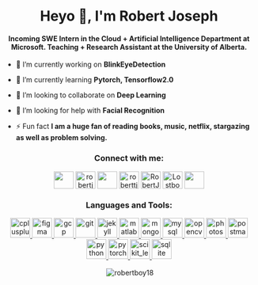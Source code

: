 <h1 align="center">Heyo 👋, I'm Robert Joseph</h1>
<h4 align="center">Incoming SWE Intern in the Cloud + Artificial Intelligence Department at Microsoft. Teaching + Research Assistant at the University of Alberta.</h3>

- 🔭 I’m currently working on **BlinkEyeDetection**

- 🌱 I’m currently learning **Pytorch, Tensorflow2.0**

- 👯 I’m looking to collaborate on **Deep Learning**

- 🤝 I’m looking for help with **Facial Recognition**

- ⚡ Fun fact **I am a huge fan of reading books, music, netflix, stargazing as well as problem solving.**

<!-- BLOG-POST-LIST:START -->
<!-- BLOG-POST-LIST:END -->

<h3 align="center">Connect with me:</h3>
<p align="center">
<a href="https://linkedin.com/in/robert-joseph-2001" target="blank"><img align="center" src="https://www.flaticon.com/svg/static/icons/svg/174/174857.svg" height="35" width="40" /></a>
<a href="https://kaggle.com/robertjoseph2001" target="blank"><img align="center" src="https://res-1.cloudinary.com/crunchbase-production/image/upload/c_lpad,f_auto,q_auto:eco/v1487254066/fdtorqyze7ziyevrwg9q.png" alt="robertjoseph2001" height="35" width="40" /></a>
<a href="https://fb.com/robertj2001" target="blank"><img align="center" src="https://www.flaticon.com/svg/static/icons/svg/733/733547.svg" height="35" width="40" /></a>
<a href="https://instagram.com/roberttj.1" target="blank"><img align="center" src="https://www.flaticon.com/svg/static/icons/svg/174/174855.svg" alt="roberttj.1" height="35" width="40" /></a>
<a href="https://twitter.com/RobertJ62431533" target="blank"><img align="center" src="https://www.flaticon.com/svg/static/icons/svg/733/733579.svg" alt="RobertJ62431533" height="35" width="40" /></a>
<a href="https://discord.gg/Lostboy#2048" target="blank"><img align="center" src="https://www.flaticon.com/svg/static/icons/svg/2111/2111370.svg" alt="Lostboy#2048" height="35" width="40" /></a>
<a href="https://steamcommunity.com/profiles/76561198995796051" target="blank"><img align="center" src="https://www.flaticon.com/svg/static/icons/svg/3/3782.svg" height="35" width="40" /></a>

</p>

<h3 align="center">Languages and Tools:</h3>
<p align="center"> <a href="https://www.w3schools.com/cpp/" target="_blank"> <img src="https://devicons.github.io/devicon/devicon.git/icons/cplusplus/cplusplus-original.svg" alt="cplusplus" width="40" height="40"/> </a> <a href="https://www.figma.com/" target="_blank"> <img src="https://www.vectorlogo.zone/logos/figma/figma-icon.svg" alt="figma" width="40" height="40"/> </a> <a href="https://cloud.google.com" target="_blank"> <img src="https://www.vectorlogo.zone/logos/google_cloud/google_cloud-icon.svg" alt="gcp" width="40" height="40"/> </a> <a href="https://git-scm.com/" target="_blank"> <img src="https://www.vectorlogo.zone/logos/git-scm/git-scm-icon.svg" alt="git" width="40" height="40"/> </a> <a href="https://jekyllrb.com/" target="_blank"> <img src="https://www.vectorlogo.zone/logos/jekyllrb/jekyllrb-icon.svg" alt="jekyll" width="40" height="40"/> </a> <a href="https://www.mathworks.com/" target="_blank"> <img src="https://upload.wikimedia.org/wikipedia/commons/thumb/2/21/Matlab_Logo.png/668px-Matlab_Logo.png" alt="matlab" width="40" height="40"/> </a> <a href="https://www.mongodb.com/" target="_blank"> <img src="https://devicons.github.io/devicon/devicon.git/icons/mongodb/mongodb-original-wordmark.svg" alt="mongodb" width="40" height="40"/> </a> <a href="https://www.mysql.com/" target="_blank"> <img src="https://devicons.github.io/devicon/devicon.git/icons/mysql/mysql-original-wordmark.svg" alt="mysql" width="40" height="40"/> </a> <a href="https://opencv.org/" target="_blank"> <img src="https://www.vectorlogo.zone/logos/opencv/opencv-icon.svg" alt="opencv" width="40" height="40"/> </a> <a href="https://www.photoshop.com/en" target="_blank"> <img src="https://devicons.github.io/devicon/devicon.git/icons/photoshop/photoshop-plain.svg" alt="photoshop" width="40" height="40"/> </a> <a href="https://postman.com" target="_blank"> <img src="https://www.vectorlogo.zone/logos/getpostman/getpostman-icon.svg" alt="postman" width="40" height="40"/> </a> <a href="https://www.python.org" target="_blank"> <img src="https://devicons.github.io/devicon/devicon.git/icons/python/python-original.svg" alt="python" width="40" height="40"/> </a> <a href="https://pytorch.org/" target="_blank"> <img src="https://www.vectorlogo.zone/logos/pytorch/pytorch-icon.svg" alt="pytorch" width="40" height="40"/> </a> <a href="https://scikit-learn.org/" target="_blank"> <img src="https://upload.wikimedia.org/wikipedia/commons/0/05/Scikit_learn_logo_small.svg" alt="scikit_learn" width="40" height="40"/> </a> <a href="https://www.sqlite.org/" target="_blank"> <img src="https://www.vectorlogo.zone/logos/sqlite/sqlite-icon.svg" alt="sqlite" width="40" height="40"/> </a> </p>

<p align = "center">&nbsp;<img align="center" src="https://github-readme-stats.vercel.app/api?username=robertboy18&show_icons=true&locale=en" alt="robertboy18" /></p>
